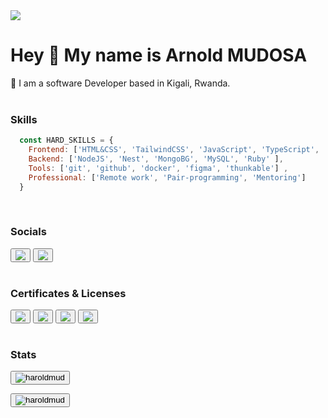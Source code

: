 <img align="center" src="https://camo.githubusercontent.com/cae12fddd9d6982901d82580bdf321d81fb299141098ca1c2d4891870827bf17/68747470733a2f2f6d69726f2e6d656469756d2e636f6d2f6d61782f313336302f302a37513379765349765f7430696f4a2d5a2e676966"/>

# Hey 👋 My name is Arnold MUDOSA

📍 I am a software Developer based in Kigali, Rwanda. <br><br>

### Skills
```javascript
  const HARD_SKILLS = {
    Frontend: ['HTML&CSS', 'TailwindCSS', 'JavaScript', 'TypeScript', 'React', 'ReactNative', 'Next'],
    Backend: ['NodeJS', 'Nest', 'MongoBG', 'MySQL', 'Ruby' ],
    Tools: ['git', 'github', 'docker', 'figma', 'thunkable'] ,
    Professional: ['Remote work', 'Pair-programming', 'Mentoring']
  }
```
 <br>
 
### Socials
<button><a href="[https://www.credential.net/8c7350c7-22c7-4462-81af-1517c53c3ee3](https://twitter.com/](https://twitter.com/MudosaHarold)"><img src="[https://api.accredible.com/v1/frontend/credential_website_embed_image/badge/51723955](https://img.shields.io/badge/twitter-%23D14836.svg?&style=for-the-badge&logo=twitter&logoColor=blue)"></a></button>
<button><a href="[https://www.credential.net/94700cbe-6b8b-45f2-aaa4-ebbcdeaa354c](https://www.linkedin.com/in//](https://www.linkedin.com/in/harold-mudosa-40124021b)"><img src="[https://api.accredible.com/v1/frontend/credential_website_embed_image/badge/53636475](https://img.shields.io/badge/linkedin-%230077B5.svg?&style=for-the-badge&logo=linkedin&logoColor=white)"></a></button>
<br><br>
### Certificates & Licenses

<button> <a href="https://api.accredible.com/v1/frontend/credential_website_embed_image/certificate/49818030"><img src="https://api.accredible.com/v1/frontend/credential_website_embed_image/badge/49818030"></a> </button>
<button><a href="https://www.credential.net/8c7350c7-22c7-4462-81af-1517c53c3ee3"><img src="https://api.accredible.com/v1/frontend/credential_website_embed_image/badge/51723955"></a></button>
<button><a href="https://www.credential.net/94700cbe-6b8b-45f2-aaa4-ebbcdeaa354c"><img src="https://api.accredible.com/v1/frontend/credential_website_embed_image/badge/53636475"></a></button>
<button><a href="https://www.credential.net/c3330ebb-323d-490b-b095-86839638e41d#gs.f342sc"><img src="https://api.accredible.com/v1/frontend/credential_website_embed_image/badge/58192131"></a></button>
<br><br>

### Stats
<button><img align="center" src="https://github-readme-stats.vercel.app/api/top-langs?username=haroldmud&show_icons=true&locale=en&layout=compact" alt="haroldmud" /></button>

<button><img align="center" src="https://github-readme-streak-stats.herokuapp.com/?user=haroldmud&" alt="haroldmud" /></button>

